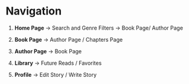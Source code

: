 # Navigation 

1. **Home Page** → Search and Genre Filters → Book Page/ Author Page

1. **Book Page** → Author Page / Chapters Page

1. **Author Page** → Book Page

1. **Library** → Future Reads / Favorites

1. **Profile** → Edit Story / Write Story
